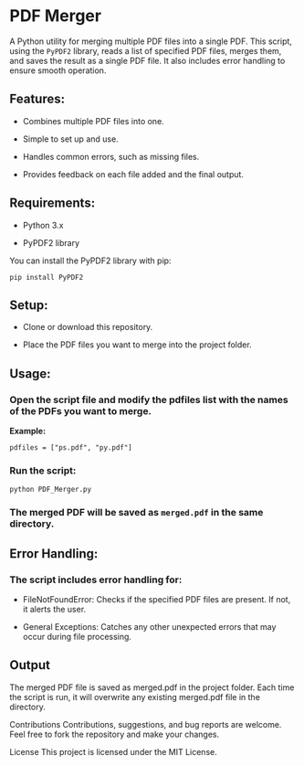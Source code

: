 # PDF Merger

A Python utility for merging multiple PDF files into a single PDF. This script, using the `PyPDF2` library, reads a list of specified PDF files, merges them, and saves the result as a single PDF file. It also includes error handling to ensure smooth operation.

## Features:

- Combines multiple PDF files into one.

- Simple to set up and use.
  
- Handles common errors, such as missing files.

- Provides feedback on each file added and the final output.

## Requirements:

- Python 3.x

- PyPDF2 library

You can install the PyPDF2 library with pip:

    pip install PyPDF2

## Setup:

- Clone or download this repository.
  
- Place the PDF files you want to merge into the project folder.
  
## Usage:

### Open the script file and modify the pdfiles list with the names of the PDFs you want to merge.

**Example:**

    pdfiles = ["ps.pdf", "py.pdf"]

### Run the script:

    python PDF_Merger.py

### The merged PDF will be saved as `merged.pdf` in the same directory.

## Error Handling:

### The script includes error handling for:

- FileNotFoundError: Checks if the specified PDF files are present. If not, it alerts the user.
  
- General Exceptions: Catches any other unexpected errors that may occur during file processing.

## Output
The merged PDF file is saved as merged.pdf in the project folder. Each time the script is run, it will overwrite any existing merged.pdf file in the directory.

Contributions
Contributions, suggestions, and bug reports are welcome. Feel free to fork the repository and make your changes.

License
This project is licensed under the MIT License.
